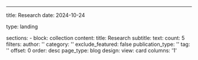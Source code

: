 ---
title: Research
date: 2024-10-24

type: landing

sections:
    - block: collection
    content:
      title: Research
      subtitle:
      text:
      count: 5
      filters:
        author: ''
        category: ''
        exclude_featured: false
        publication_type: ''
        tag: ''
      offset: 0
      order: desc
      page_type: blog
    design:
      view: card
      columns: '1'
